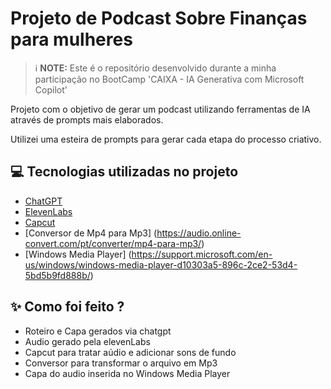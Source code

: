 # Projeto de Podcast Sobre Finanças para mulheres


 > ℹ️ **NOTE:** Este é o repositório desenvolvido durante a minha participação no BootCamp 'CAIXA - IA Generativa com Microsoft Copilot'

Projeto com o objetivo de gerar um podcast utilizando ferramentas de IA através de prompts mais elaborados.

Utilizei uma esteira de prompts para gerar cada etapa do processo criativo.

## 💻 Tecnologias utilizadas no projeto

- [ChatGPT](https://chat.openai.com/) 
- [ElevenLabs](https://beta.elevenlabs.io/)
- [Capcut](https://www.capcut.com/pt-br/)
- [Conversor de Mp4 para Mp3] (https://audio.online-convert.com/pt/converter/mp4-para-mp3/)
- [Windows Media Player] (https://support.microsoft.com/en-us/windows/windows-media-player-d10303a5-896c-2ce2-53d4-5bd5b9fd888b/)


## ✨ Como foi feito ?

- Roteiro e Capa gerados via chatgpt
- Audio gerado pela elevenLabs
- Capcut para tratar aúdio e adicionar sons de fundo
- Conversor para transformar o arquivo em Mp3
- Capa do audio inserida no Windows Media Player

  
  
